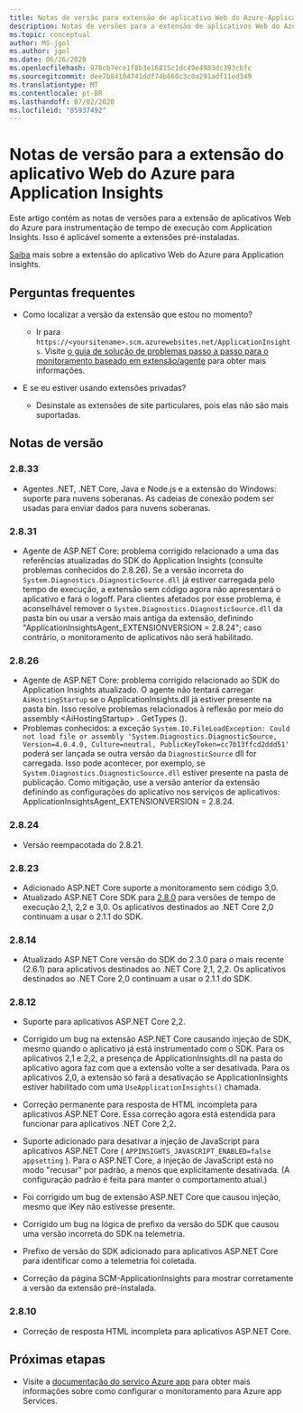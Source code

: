 ```yaml
---
title: Notas de versão para extensão de aplicativo Web do Azure-Application Insights
description: Notas de versões para a extensão de aplicativos Web do Azure para instrumentação de tempo de execução com Application Insights.
ms.topic: conceptual
author: MS-jgol
ms.author: jgol
ms.date: 06/26/2020
ms.openlocfilehash: 978cb7ece1f8b3e16815c1dc49e4983dc393cbfc
ms.sourcegitcommit: dee7b84104741ddf74b660c3c0a291adf11ed349
ms.translationtype: MT
ms.contentlocale: pt-BR
ms.lasthandoff: 07/02/2020
ms.locfileid: "85937492"
---
```

# <a name="release-notes-for-azure-web-app-extension-for-application-insights"></a>Notas de versão para a extensão do aplicativo Web do Azure para Application Insights

Este artigo contém as notas de versões para a extensão de aplicativos Web do Azure para instrumentação de tempo de execução com Application Insights. Isso é aplicável somente a extensões pré-instaladas.

[Saiba](azure-web-apps.md) mais sobre a extensão do aplicativo Web do Azure para Application insights.

## <a name="frequently-asked-questions"></a>Perguntas frequentes

- Como localizar a versão da extensão que estou no momento?
    - Ir para `https://<yoursitename>.scm.azurewebsites.net/ApplicationInsights`. Visite [o guia de solução de problemas passo a passo para o monitoramento baseado em extensão/agente](https://docs.microsoft.com/azure/azure-monitor/app/azure-web-apps?tabs=net#troubleshooting) para obter mais informações.

- E se eu estiver usando extensões privadas?
    - Desinstale as extensões de site particulares, pois elas não são mais suportadas.

## <a name="release-notes"></a>Notas de versão

### <a name="2833"></a>2.8.33

- Agentes .NET, .NET Core, Java e Node.js e a extensão do Windows: suporte para nuvens soberanas. As cadeias de conexão podem ser usadas para enviar dados para nuvens soberanas.

### <a name="2831"></a>2.8.31

- Agente de ASP.NET Core: problema corrigido relacionado a uma das referências atualizadas do SDK do Application Insights (consulte problemas conhecidos do 2.8.26). Se a versão incorreta do `System.Diagnostics.DiagnosticSource.dll` já estiver carregada pelo tempo de execução, a extensão sem código agora não apresentará o aplicativo e fará o logoff. Para clientes afetados por esse problema, é aconselhável remover o `System.Diagnostics.DiagnosticSource.dll` da pasta bin ou usar a versão mais antiga da extensão, definindo "ApplicationInsightsAgent_EXTENSIONVERSION = 2.8.24"; caso contrário, o monitoramento de aplicativos não será habilitado.

### <a name="2826"></a>2.8.26

- Agente de ASP.NET Core: problema corrigido relacionado ao SDK do Application Insights atualizado. O agente não tentará carregar `AiHostingStartup` se o ApplicationInsights.dll já estiver presente na pasta bin. Isso resolve problemas relacionados à reflexão por meio do assembly \<AiHostingStartup\> . GetTypes ().
- Problemas conhecidos: a exceção `System.IO.FileLoadException: Could not load file or assembly 'System.Diagnostics.DiagnosticSource, Version=4.0.4.0, Culture=neutral, PublicKeyToken=cc7b13ffcd2ddd51'` poderá ser lançada se outra versão da `DiagnosticSource` dll for carregada. Isso pode acontecer, por exemplo, se `System.Diagnostics.DiagnosticSource.dll` estiver presente na pasta de publicação. Como mitigação, use a versão anterior da extensão definindo as configurações do aplicativo nos serviços de aplicativos: ApplicationInsightsAgent_EXTENSIONVERSION = 2.8.24.

### <a name="2824"></a>2.8.24

- Versão reempacotada do 2.8.21.

### <a name="2823"></a>2.8.23

- Adicionado ASP.NET Core suporte a monitoramento sem código 3,0.
- Atualizado ASP.NET Core SDK para [2.8.0](https://github.com/microsoft/ApplicationInsights-aspnetcore/releases/tag/2.8.0) para versões de tempo de execução 2,1, 2,2 e 3,0. Os aplicativos destinados ao .NET Core 2,0 continuam a usar o 2.1.1 do SDK.

### <a name="2814"></a>2.8.14

- Atualizado ASP.NET Core versão do SDK do 2.3.0 para o mais recente (2.6.1) para aplicativos destinados ao .NET Core 2,1, 2,2. Os aplicativos destinados ao .NET Core 2,0 continuam a usar o 2.1.1 do SDK.

### <a name="2812"></a>2.8.12

- Suporte para aplicativos ASP.NET Core 2,2.
- Corrigido um bug na extensão ASP.NET Core causando injeção de SDK, mesmo quando o aplicativo já está instrumentado com o SDK. Para os aplicativos 2,1 e 2,2, a presença de ApplicationInsights.dll na pasta do aplicativo agora faz com que a extensão volte a ser desativada. Para os aplicativos 2,0, a extensão só fará a desativação se ApplicationInsights estiver habilitado com uma `UseApplicationInsights()` chamada.

- Correção permanente para resposta de HTML incompleta para aplicativos ASP.NET Core. Essa correção agora está estendida para funcionar para aplicativos .NET Core 2,2.

- Suporte adicionado para desativar a injeção de JavaScript para aplicativos ASP.NET Core ( `APPINSIGHTS_JAVASCRIPT_ENABLED=false appsetting` ). Para o ASP.NET Core, a injeção de JavaScript está no modo "recusar" por padrão, a menos que explicitamente desativada. (A configuração padrão é feita para manter o comportamento atual.)

- Foi corrigido um bug de extensão ASP.NET Core que causou injeção, mesmo que iKey não estivesse presente.
- Corrigido um bug na lógica de prefixo da versão do SDK que causou uma versão incorreta do SDK na telemetria.

- Prefixo de versão do SDK adicionado para aplicativos ASP.NET Core para identificar como a telemetria foi coletada.
- Correção da página SCM-ApplicationInsights para mostrar corretamente a versão da extensão pré-instalada.

### <a name="2810"></a>2.8.10

- Correção de resposta HTML incompleta para aplicativos ASP.NET Core.

## <a name="next-steps"></a>Próximas etapas

- Visite a [documentação do serviço Azure app](azure-web-apps.md) para obter mais informações sobre como configurar o monitoramento para Azure app Services. 
